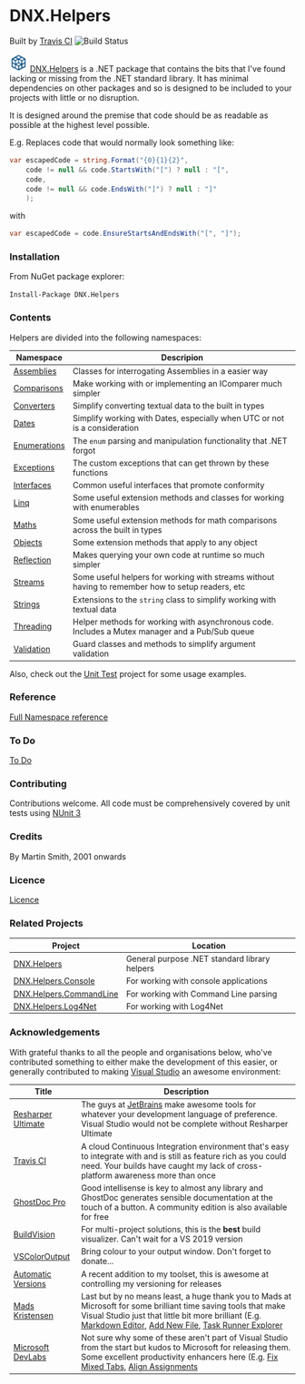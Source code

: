 # DNX.Helpers

Built by [Travis CI](https://travis-ci.org/) ![Build Status](https://travis-ci.org/martinsmith1968/DNX.Helpers.svg?branch=master)

![DNX Solutions Logo](images/favicon-32x32.png)
[DNX.Helpers](http://github.com/martinsmith1968/DNX.Helpers) is a .NET package that contains the bits that I've found lacking or missing from the .NET standard library. It has minimal dependencies on other packages and so is designed to be included to your projects with little or no disruption.

It is designed around the premise that code should be as readable as possible at the highest level possible.

E.g. Replaces code that would normally look something like:
```csharp
var escapedCode = string.Format("{0}{1}{2}",
    code != null && code.StartsWith("[") ? null : "[",
    code,
    code != null && code.EndsWith("]") ? null : "]"
    );
```

with

```csharp
var escapedCode = code.EnsureStartsAndEndsWith("[", "]");
```

### Installation

From NuGet package explorer:

`Install-Package DNX.Helpers`

### Contents

Helpers are divided into the following namespaces:

| Namespace | Descripion |
| --- | --- |
| [Assemblies](docs/Assemblies.md) | Classes for interrogating Assemblies in a easier way |
| [Comparisons](docs/Comparisons.md) | Make working with or implementing an IComparer much simpler |
| [Converters](docs/Converters.md) | Simplify converting textual data to the built in types |
| [Dates](docs/Dates.md) | Simplify working with Dates, especially when UTC or not is a consideration |
| [Enumerations](docs/Enumerations.md) | The `enum` parsing and manipulation functionality that .NET forgot |
| [Exceptions](docs/Exceptions.md) | The custom exceptions that can get thrown by these functions |
| [Interfaces](docs/Interfaces.md) | Common useful interfaces that promote conformity |
| [Linq](docs/Linq.md) | Some useful extension methods and classes for working with enumerables |
| [Maths](docs/Maths.md) | Some useful extension methods for math comparisons across the built in types |
| [Objects](docs/Objects.md) | Some extension methods that apply to any object |
| [Reflection](docs/Reflection.md) | Makes querying your own code at runtime so much simpler |
| [Streams](docs/Streams.md) | Some useful helpers for working with streams without having to remember how to setup readers, etc |
| [Strings](docs/Strings.md) | Extensions to the `string` class to simplify working with textual data |
| [Threading](docs/Threading.md) | Helper methods for working with asynchronous code. Includes a Mutex manager and a Pub/Sub queue |
| [Validation](docs/Validation.md) | Guard classes and methods to simplify argument validation |

Also, check out the [Unit Test](Test.DNX.Helpers) project for some usage examples.

### Reference

[Full Namespace reference](reference/reference.md)

### To Do

[To Do](todo.md)

### Contributing

Contributions welcome. All code must be comprehensively covered by unit tests using [NUnit 3](http://www.nunit.org)

### Credits

By Martin Smith, 2001 onwards

### Licence

[Licence](licence.txt)

### Related Projects

| Project | Location |
| --- | --- |
| [DNX.Helpers](http://github.com/martinsmith1968/DNX.Helpers) | General purpose .NET standard library helpers |
| [DNX.Helpers.Console](http://github.com/martinsmith1968/DNX.Helpers.Console) | For working with console applications |
| [DNX.Helpers.CommandLine](http://github.com/martinsmith1968/DNX.Helpers.CommandLine) | For working with Command Line parsing |
| [DNX.Helpers.Log4Net](http://github.com/martinsmith1968/DNX.Helpers.Log4Net) | For working with Log4Net |

### Acknowledgements

With grateful thanks to all the people and organisations below, who've contributed something to either
make the development of this easier, or generally contributed to making [Visual Studio](https://visualstudio.microsoft.com/) an awesome environment:

| Title | Description |
|---|----|
| [Resharper Ultimate](https://www.jetbrains.com/resharper) | The guys at [JetBrains](https://www.jetbrains.com) make awesome tools for whatever your development language of preference. Visual Studio would not be complete without Resharper Ultimate |
| [Travis CI](https://travis-ci.org) | A cloud Continuous Integration environment that's easy to integrate with and is still as feature rich as you could need. Your builds have caught my lack of cross-platform awareness more than once |
| [GhostDoc Pro](https://submain.com/download/ghostdoc/pro/) | Good intellisense is key to almost any library and GhostDoc generates sensible documentation at the touch of a button. A community edition is also available for free |
| [BuildVision](https://github.com/StefanKert/BuildVision) | For multi-project solutions, this is the __best__ build visualizer. Can't wait for a VS 2019 version |
| [VSColorOutput](https://github.com/mike-ward/VSColorOutput) | Bring colour to your output window. Don't forget to donate... |
| [Automatic Versions](https://www.precisioninfinity.com/software-development-productivity-improvement/business-software-tools/automatic-versions-extension-for-visual-studio/) | A recent addition to my toolset, this is awesome at controlling my versioning for releases |
| [Mads Kristensen](https://marketplace.visualstudio.com/publishers/MadsKristensen) | Last but by no means least, a huge thank you to Mads at Microsoft for some brilliant time saving tools that make Visual Studio just that little bit more brilliant (E.g. [Markdown Editor](https://marketplace.visualstudio.com/items?itemName=MadsKristensen.MarkdownEditor), [Add New File](https://marketplace.visualstudio.com/items?itemName=MadsKristensen.AddNewFile), [Task Runner Explorer](https://marketplace.visualstudio.com/items?itemName=MadsKristensen.TaskRunnerExplorer) |
| [Microsoft DevLabs](https://marketplace.visualstudio.com/publishers/Microsoft%20DevLabs) | Not sure why some of these aren't part of Visual Studio from the start but kudos to Microsoft for releasing them. Some excellent productivity enhancers here (E.g. [Fix Mixed Tabs](https://marketplace.visualstudio.com/items?itemName=VisualStudioPlatformTeam.FixMixedTabs), [Align Assignments](https://marketplace.visualstudio.com/items?itemName=VisualStudioPlatformTeam.AlignAssignments) |
